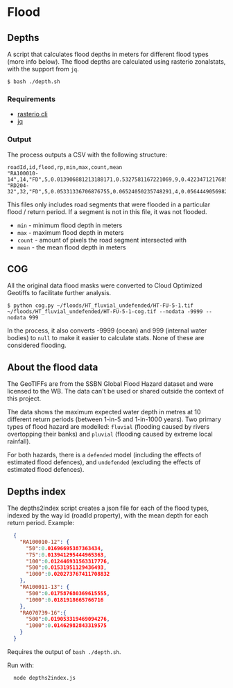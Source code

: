 # Flood
## Depths
A script that calculates flood depths in meters for different flood types (more info below). The flood depths are calculated using rasterio zonalstats, with the support from `jq`.

```
$ bash ./depth.sh
```

### Requirements

* [rasterio cli](https://rasterio.readthedocs.io/en/latest/cli.html)
* [jq](https://stedolan.github.io/jq/)

### Output
The process outputs a CSV with the following structure:

``` csv
roadId,id,flood,rp,min,max,count,mean
"RA100010-14",14,"FD",5,0.013906881213188171,0.5327581167221069,9,0.42234712176852757
"RD204-32",32,"FD",5,0.05331336706876755,0.06524050235748291,4,0.05644490569829941
```

This files only includes road segments that were flooded in a particular flood / return period. If a segment is not in this file, it was not flooded.

* `min` - minimum flood depth in meters
* `max` - maximum flood depth in meters
* `count` - amount of pixels the road segment intersected with
* `mean` - the mean flood depth in meters

## COG
All the original data flood masks were converted to Cloud Optimized Geotiffs to facilitate further analysis.

```
$ python cog.py ~/floods/HT_fluvial_undefended/HT-FU-5-1.tif ~/floods/HT_fluvial_undefended/HT-FU-5-1-cog.tif --nodata -9999 --nodata 999
```

In the process, it also converts -9999 (ocean) and 999 (internal water bodies) to `null` to make it easier to calculate stats. None of these are considered flooding.

## About the flood data
The GeoTIFFs are from the SSBN Global Flood Hazard dataset and were licensed to the WB. The data can't be used or shared outside the context of this project.

The data shows the maximum expected water depth in metres at 10 different return periods (between 1-in-5 and 1-in-1000 years). Two primary types of flood hazard are modelled: `fluvial` (flooding caused by rivers
overtopping their banks) and `pluvial` (flooding caused by extreme local rainfall).

For both hazards, there is a `defended` model (including the effects of estimated flood defences), and `undefended` (excluding the effects of estimated flood defences).

## Depths index
The depths2index script creates a json file for each of the flood types, indexed by the way id (roadId property), with the mean depth for each return period.
Example:
```json
  {
    "RA100010-12": {
      "50":0.01696695387363434,
      "75":0.013941295444965363,
      "100":0.012446931563317776,
      "500":0.01531951129436493,
      "1000":0.020273767411708832
    },
    "RA100011-13": {
      "500":0.017587680369615555,
      "1000":0.0181918665766716
    },
    "RA070739-16":{
      "500":0.019053319469094276,
      "1000":0.01462982843319575
    }
  }
```

Requires the output of `bash ./depth.sh`.

Run with:
```
  node depths2index.js
```
